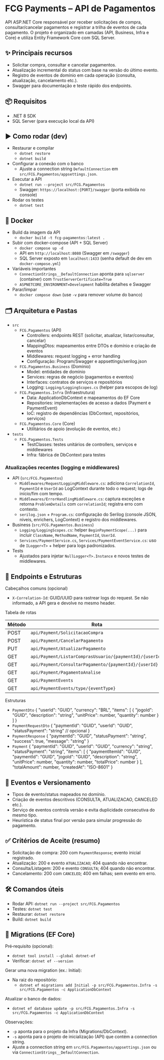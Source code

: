 ﻿# FCG Payments – API de Pagamentos

API ASP.NET Core responsável por receber solicitações de compra, consultar/cancelar pagamentos e registrar a trilha de eventos de cada pagamento. O projeto é organizado em camadas (API, Business, Infra e Core) e utiliza Entity Framework Core com SQL Server.

## ✨ Principais recursos
- Solicitar compra, consultar e cancelar pagamentos.
- Atualização incremental do status com base na versão do último evento.
- Registro de eventos de domínio em cada operação (consulta, atualização, cancelamento etc.).
- Swagger para documentação e teste rápido dos endpoints.

## 📦 Requisitos
- .NET 8 SDK
- SQL Server (para execução local da API)

## ▶️ Como rodar (dev)
- Restaurar e compilar
  - `dotnet restore`
  - `dotnet build`
- Configurar a conexão com o banco
  - Ajuste a connection string `DefaultConnection` em `src/FCG.Pagamentos/appsettings.json`.
- Executar a API
  - `dotnet run --project src/FCG.Pagamentos`
  - Swagger: `https://localhost:{PORT}/swagger` (porta exibida no console)
- Rodar os testes
  - `dotnet test`

## 🐳 Docker
- Build da imagem da API
  - `docker build -t fcg-pagamentos:latest .`
- Subir com docker-compose (API + SQL Server)
  - `docker compose up -d`
  - API em `http://localhost:8080` (Swagger em `/swagger`)
  - SQL Server exposto em `localhost:1433` (senha default de dev em `docker-compose.yml`)
- Variáveis importantes
  - `ConnectionStrings__DefaultConnection` aponta para `sqlserver` (container) com `TrustServerCertificate=True`
  - `ASPNETCORE_ENVIRONMENT=Development` habilita detalhes e Swagger
- Parar/limpar
  - `docker compose down` (use `-v` para remover volume do banco)

## 🗂️ Arquitetura e Pastas
- `src`
  - `FCG.Pagamentos` (API)
    - Controllers: endpoints REST (solicitar, atualizar, listar/consultar, cancelar)
    - MappingDtos: mapeamentos entre DTOs e domínio e criação de eventos
    - Middlewares: request logging + error handling
    - Configuração: Program/Swagger e appsettings/serilog.json
  - `FCG.Pagamentos.Business` (Domínio)
    - Model: entidades de domínio
    - Services: regras de negócio (pagamentos e eventos)
    - Interfaces: contratos de serviços e repositórios
    - Logging: `Logging/LoggingScopes.cs` (helper para escopos de log)
  - `FCG.Pagamentos.Infra` (Infraestrutura)
    - Data: ApplicationDbContext e mapeamentos do EF Core
    - Repositories: implementações de acesso a dados (Payment e PaymentEvent)
    - IoC: registro de dependências (DbContext, repositórios, serviços)
  - `FCG.Pagamentos.Core` (Core)
    - Utilitários de apoio (evolução de eventos, etc.)
- `tests`
  - `FCG.Pagamentos.Tests`
    - TestClasses: testes unitários de controllers, serviços e middlewares
    - Infra: fábrica de DbContext para testes

### Atualizações recentes (logging e middlewares)
- API (`src/FCG.Pagamentos`)
  - `Middlewares/RequestLoggingMiddleware.cs`: adiciona `CorrelationId`, `PaymentId` e `UserId` ao LogContext durante todo o request; logs de início/fim com tempo.
  - `Middlewares/ErrorHandlingMiddleware.cs`: captura exceções e retorna `ProblemDetails` com `correlationId`; registra erro com contexto.
  - `serilog.json` + `Program.cs`: configuração do Serilog (console JSON, níveis, enrichers, LogContext) e registro dos middlewares.
- Business (`src/FCG.Pagamentos.Business`)
  - `Logging/LoggingScopes.cs`: helper `BeginPaymentScope(...)` para incluir `ClassName`, `MethodName`, `PaymentId`, `UserId`.
  - `Services/PaymentService.cs`, `Services/PaymentEventService.cs`: uso de `ILogger<T>` + helper para logs padronizados.
- Tests
  - Ajustados para injetar `NullLogger<T>.Instance` e novos testes de middlewares.

## 🔌 Endpoints e Estruturas

Cabeçalhos comuns (opcional)
- `X-Correlation-Id`: GUID/UUID para rastrear logs do request. Se não informado, a API gera e devolve no mesmo header.

Tabela de rotas

| Método | Rota                                                        | Body (request)             | 200 OK (response)             |
|--------|-------------------------------------------------------------|----------------------------|-------------------------------|
| POST   | `api/Payment/SolicitacaoCompra`                             | `PaymentDto`               | `PaymentResponse`             |
| POST   | `api/Payment/CancelarPagamento`                             | `PaymentRequestDto`        | `PaymentResponse`             |
| PUT    | `api/Payment/AtualizarPagamento`                            | `Guid` (PaymentId)         | `void` (200)                  |
| GET    | `api/Payment/ListarComprasUsuario/{paymentId}/{userId}`     | —                          | `Payment`                     |
| GET    | `api/Payment/ConsultarPagamento/{paymentId}/{userId}`       | —                          | `PaymentResponse`             |
| GET    | `api/Payment/PagamentoAnalise`                              | —                          | `List<Payment>`               |
| GET    | `api/PaymentEvents`                                         | —                          | `IEnumerable<PaymentEvent>`   |
| GET    | `api/PaymentEvents/type/{eventType}`                        | —                          | `IEnumerable<PaymentEvent>`   |
Estruturas
- `PaymentDto`
  {
    "userId": "GUID",
    "currency": "BRL",
    "items": [ { "jogoId": "GUID", "description": "string", "unitPrice": number, "quantity": number } ]
  }
- `PaymentRequestDto`
  {
    "paymentId": "GUID",
    "userId": "GUID",
    "statusPayment": "string" // opcional
  }
- `PaymentResponse`
  {
    "paymentId": "GUID",
    "statusPayment": "string",
    "success": true,
    "message": "string"
  }
- `Payment`
  {
    "paymentId": "GUID",
    "userId": "GUID",
    "currency": "string",
    "statusPayment": "string",
    "items": [ { "paymentItemId": "GUID", "paymentId": "GUID", "jogoId": "GUID", "description": "string", "unitPrice": number, "quantity": number, "totalPrice": number } ],
    "totalAmount": number,
    "createdAt": "ISO-8601"
  }

## 🧩 Eventos e Versionamento
- Tipos de evento/status mapeados no domínio.
- Criação de eventos descritivos (CONSULTA, ATUALIZACAO, CANCELED etc.).
- Serviço de eventos controla versão e evita duplicidade consecutiva do mesmo tipo.
- Heurística de status final por versão para simular progressão do pagamento.

## ✅ Critérios de Aceite (resumo)
- Solicitação de compra: 200 com `PaymentResponse`; evento inicial registrado.
- Atualização: 200 e evento `ATUALIZACAO`; 404 quando não encontrar.
- Consulta/Listagem: 200 e evento `CONSULTA`; 404 quando não encontrar.
- Cancelamento: 200 com `CANCELED`; 400 em falhas; sem evento em erro.

## 🛠️ Comandos úteis
- Rodar API: `dotnet run --project src/FCG.Pagamentos`
- Testes: `dotnet test`
- Restaurar: `dotnet restore`
- Build: `dotnet build`

## 🧱 Migrations (EF Core)

Pré‑requisito (opcional):
- `dotnet tool install --global dotnet-ef`
- Verificar: `dotnet ef --version`

Gerar uma nova migration (ex.: Initial):
- Na raiz do repositório:
  - `dotnet ef migrations add Initial -p src/FCG.Pagamentos.Infra -s src/FCG.Pagamentos -c ApplicationDbContext`

Atualizar o banco de dados:
- `dotnet ef database update -p src/FCG.Pagamentos.Infra -s src/FCG.Pagamentos -c ApplicationDbContext`

Observações:
- `-p` aponta para o projeto da Infra (Migrations/DbContext).
- `-s` aponta para o projeto de inicialização (API) que contém a connection string.
- Ajuste a connection string em `src/FCG.Pagamentos/appsettings.json` ou via `ConnectionStrings__DefaultConnection`.



